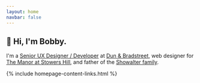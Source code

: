 ```yaml
---
layout: home
navbar: false
---
```


## 👋 Hi, I'm Bobby.

I'm a [Senior UX Designer / Developer](/what-i-do/) at [Dun & Bradstreet](/portfolio/#current), web
designer for [The Manor at Stowers Hill](/portfolio/#the-manor-at-stowers-hill),
and father of the [Showalter family](/portfolio/#showalter-family-website).

{% include homepage-content-links.html %}
